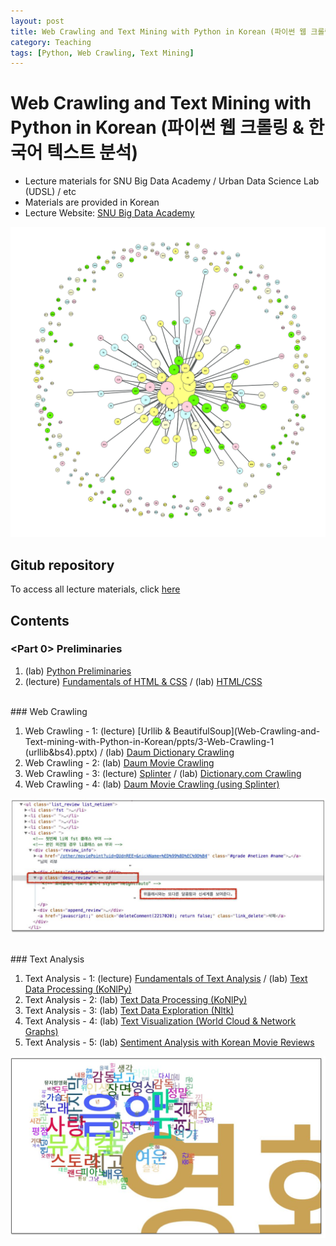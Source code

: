 ```yaml
---
layout: post
title: Web Crawling and Text Mining with Python in Korean (파이썬 웹 크롤링 & 한국어 텍스트 분석)
category: Teaching
tags: [Python, Web Crawling, Text Mining]
---
```


# Web Crawling and Text Mining with Python in Korean (파이썬 웹 크롤링 & 한국어 텍스트 분석)

* Lecture materials for SNU Big Data Academy / Urban Data Science Lab (UDSL) / etc
* Materials are provided in Korean
* Lecture Website: [SNU Big Data Academy](http://bdi.snu.ac.kr/?cat=54)


<p align = "center">
<img src ="/data/images/2018-04-16/3.png" width = "800px"/>
</p>

## Gitub repository
To access all lecture materials, click [here](https://github.com/buomsoo-kim/Web-Crawling-and-Text-mining-with-Python-in-Korean/)

## Contents

### <Part 0> Preliminaries

1. (lab) [Python Preliminaries](Web-Crawling-and-Text-mining-with-Python-in-Korean/src/1-Python-preliminaries/python-preliminaries.ipynb)
2. (lecture) [Fundamentals of HTML & CSS](Web-Crawling-and-Text-mining-with-Python-in-Korean/ppts/2-HTML&CSS.pptx) / (lab) [HTML/CSS](https://github.com/buomsoo-kim/Web-Crawling-and-Text-mining-with-Python-in-Korean/tree/master/src/2-html%26css)

<br>
### <Part 1> Web Crawling

1. Web Crawling - 1: (lecture) [Urllib & BeautifulSoup](Web-Crawling-and-Text-mining-with-Python-in-Korean/ppts/3-Web-Crawling-1 (urllib&bs4).pptx) / (lab) [Daum Dictionary Crawling](https://github.com/buomsoo-kim/Web-Crawling-and-Text-mining-with-Python-in-Korean/blob/master/src/3-Web-Crawling-1/web-crawling-1.ipynb)
2. Web Crawling - 2: (lab) [Daum Movie Crawling](https://github.com/buomsoo-kim/Web-Crawling-and-Text-mining-with-Python-in-Korean/blob/master/src/4-Web-Crawling-2/web-crawling-2.ipynb)
3. Web Crawling - 3: (lecture) [Splinter](Web-Crawling-and-Text-mining-with-Python-in-Korean/src/5-Web-Crawling-3/web-crawling-3.ipynb) / (lab) [Dictionary.com Crawling](Web-Crawling-and-Text-mining-with-Python-in-Korean/src/5-Web-Crawling-3/web-crawling-3.ipynb)
4. Web Crawling - 4: (lab) [Daum Movie Crawling (using Splinter)](Web-Crawling-and-Text-mining-with-Python-in-Korean/src/6-Web-Crawling-4/web-crawling-4.ipynb)

<p align = "center">
<img src ="/data/images/2018-04-16/1.JPG" width = "600px"/>
</p>

<br>
### <Part 2> Text Analysis

1. Text Analysis - 1: (lecture) [Fundamentals of Text Analysis](Web-Crawling-and-Text-mining-with-Python-in-Korean/ppts/7-Text-Analysis-1.pptx) / (lab) [Text Data Processing (KoNlPy)](https://github.com/buomsoo-kim/Web-Crawling-and-Text-mining-with-Python-in-Korean/blob/master/src/7-Text-Analysis-1/text-analysis-1-.ipynb)
2. Text Analysis - 2: (lab) [Text Data Processing (KoNlPy)](https://github.com/buomsoo-kim/Web-Crawling-and-Text-mining-with-Python-in-Korean/blob/master/src/8-Text-Analysis-2/text-analysis-2.ipynb)
3. Text Analysis - 3: (lab) [Text Data Exploration (Nltk)](https://github.com/buomsoo-kim/Web-Crawling-and-Text-mining-with-Python-in-Korean/blob/master/src/9-Text-Analysis-3/text-analysis-3.ipynb)
4. Text Analysis - 4: (lab) [Text Visualization (World Cloud & Network Graphs)](https://github.com/buomsoo-kim/Web-Crawling-and-Text-mining-with-Python-in-Korean/blob/master/src/10-Text-Analysis-4/text-analysis-4.ipynb)
5. Text Analysis - 5: (lab) [Sentiment Analysis with Korean Movie Reviews](Web-Crawling-and-Text-mining-with-Python-in-Korean/src/11-Text-Analysis-5/text-analysis-5.ipynb)

<p align = "center">
<img src ="/data/images/2018-04-16/4.JPG" width = "600px"/>
</p>
